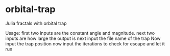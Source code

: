 # orbital-trap
Julia fractals with orbital trap

Usage:
first two inputs are the constant angle and magnitude.
next two inputs are how large the output is
next input the file name of the trap
Now input the trap position
now input the iterations to check for escape and let it run
